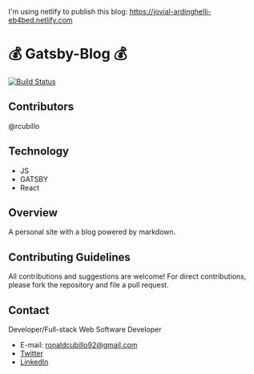 I'm using netlify to publish this blog:
https://jovial-ardinghelli-eb4bed.netlify.com


# :moneybag: Gatsby-Blog :moneybag:

[![Build Status](https://travis-ci.org/joemccann/dillinger.svg?branch=master)](https://travis-ci.org/joemccann/dillinger)

## Contributors
@rcubillo

## Technology
* JS
* GATSBY
* React

## Overview
A personal site with a blog powered by markdown. 

## Contributing Guidelines

All contributions and suggestions are welcome! For direct contributions, please fork the repository and file a pull request.

## Contact

Developer/Full-stack Web Software Developer
   
 * E-mail: ronaldcubillo92@gmail.com
 * [Twitter](https://twitter.com/rcubillo92)
 * [LinkedIn](https://linkedin.com/in/ronald-cubillo/)





